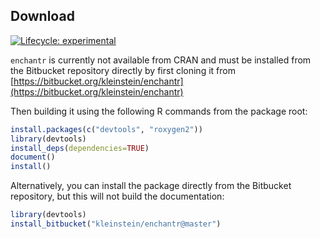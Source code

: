 Download
-------------------------------------------------------------------------------

[![Lifecycle: experimental](https://img.shields.io/badge/lifecycle-experimental-orange.svg)](https://lifecycle.r-lib.org/articles/stages.html#experimental)

`enchantr` is currently not available from CRAN and must be installed from the
Bitbucket repository directly by first cloning it from [https://bitbucket.org/kleinstein/enchantr](https://bitbucket.org/kleinstein/enchantr)

Then building it using the following R commands from the package root:

```R
install.packages(c("devtools", "roxygen2"))
library(devtools)
install_deps(dependencies=TRUE)
document()
install()
```

Alternatively, you can install the package directly from the Bitbucket repository, but this
will not build the documentation:

```R
library(devtools)
install_bitbucket("kleinstein/enchantr@master")
```
